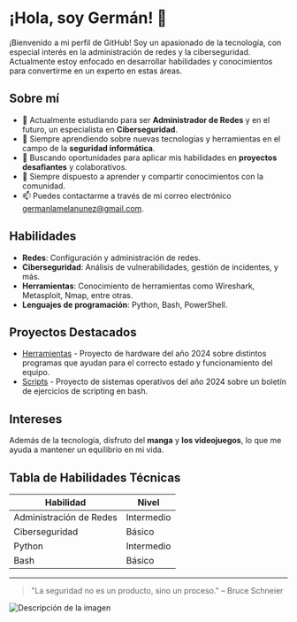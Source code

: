 # ¡Hola, soy Germán! 👋

¡Bienvenido a mi perfil de GitHub! Soy un apasionado de la tecnología, con especial interés en la administración de redes y la ciberseguridad. Actualmente estoy enfocado en desarrollar habilidades y conocimientos para convertirme en un experto en estas áreas.

## Sobre mí

- 🔭 Actualmente estudiando para ser **Administrador de Redes** y en el futuro, un especialista en **Ciberseguridad**.
- 🌱 Siempre aprendiendo sobre nuevas tecnologías y herramientas en el campo de la **seguridad informática**.
- 💼 Buscando oportunidades para aplicar mis habilidades en **proyectos desafiantes** y colaborativos.
- 💬 Siempre dispuesto a aprender y compartir conocimientos con la comunidad.
- 📫 Puedes contactarme a través de mi correo electrónico [germanlamelanunez@gmail.com](mailto:germanlamelanunez@gmail.com).

## Habilidades

- **Redes**: Configuración y administración de redes.
- **Ciberseguridad**: Análisis de vulnerabilidades, gestión de incidentes, y más.
- **Herramientas**: Conocimiento de herramientas como Wireshark, Metasploit, Nmap, entre otras.
- **Lenguajes de programación**: Python, Bash, PowerShell.

## Proyectos Destacados

- [Herramientas](https://github.com/GermanLamela/herramientas) - Proyecto de hardware del año 2024 sobre distintos programas que ayudan para el correcto estado y funcionamiento del equipo.
- [Scripts](https://github.com/GermanLamela/Scripts) - Proyecto de sistemas operativos del año 2024 sobre un boletín de ejercicios de scripting en bash.

## Intereses
Además de la tecnología, disfruto del **manga** y **los videojuegos**, lo que me ayuda a mantener un equilibrio en mi vida.

## Tabla de Habilidades Técnicas

| Habilidad           | Nivel      |
|---------------------|------------|
| Administración de Redes | Intermedio |
| Ciberseguridad      | Básico     |
| Python              | Intermedio |
| Bash                | Básico     |

-----------------------------------------------

> "La seguridad no es un producto, sino un proceso." – Bruce Schneier

![Descripción de la imagen](https://github.com/user-attachments/assets/e1693482-999e-418c-95a6-24bd5f1687be)

